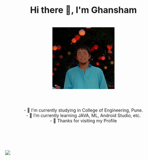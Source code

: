 

 <div id="header" align="center">
  <h1> Hi there 👋, I'm Ghansham </h1>
 <h1></h1>
  <img src="https://github.com/salunkhegr1712/salunkhegr1712/blob/main/ghansham.png" width="200"/>
 <h1></h1><h1></h1>
</div>
<br>
 
 <div align="center">
- 🔭 I'm currently studying in College of Engineering, Pune.<br>
- 🌱 I’m currently learning JAVA, ML, Android Studio, etc.<br>
- 💬 Thanks for visiting my Profile <br>
</div>




<h1></h1>
<h1></h1>

<br><br>


<img src="![Ghansham's github stats](https://github-readme-stats.vercel.app/api?username=salunkhegr1712&count_private=true&show_icons=true&theme=radical&hide_rank=false)">
   

